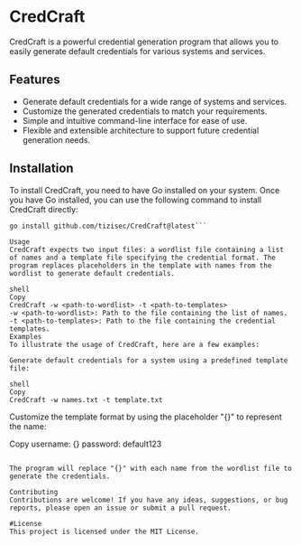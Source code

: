 # CredCraft

CredCraft is a powerful credential generation program that allows you to easily generate default credentials for various systems and services.

## Features

- Generate default credentials for a wide range of systems and services.
- Customize the generated credentials to match your requirements.
- Simple and intuitive command-line interface for ease of use.
- Flexible and extensible architecture to support future credential generation needs.

## Installation

To install CredCraft, you need to have Go installed on your system. Once you have Go installed, you can use the following command to install CredCraft directly:

```shell
go install github.com/tizisec/CredCraft@latest```

Usage
CredCraft expects two input files: a wordlist file containing a list of names and a template file specifying the credential format. The program replaces placeholders in the template with names from the wordlist to generate default credentials.

shell
Copy
CredCraft -w <path-to-wordlist> -t <path-to-templates>
-w <path-to-wordlist>: Path to the file containing the list of names.
-t <path-to-templates>: Path to the file containing the credential templates.
Examples
To illustrate the usage of CredCraft, here are a few examples:

Generate default credentials for a system using a predefined template file:

shell
Copy
CredCraft -w names.txt -t template.txt
```

Customize the template format by using the placeholder "{}" to represent the name:

Copy
username: {}
password: default123
```

The program will replace "{}" with each name from the wordlist file to generate the credentials.

Contributing
Contributions are welcome! If you have any ideas, suggestions, or bug reports, please open an issue or submit a pull request.

#License
This project is licensed under the MIT License.
